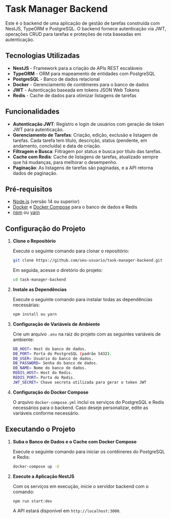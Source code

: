 # Task Manager Backend

Este é o backend de uma aplicação de gestão de tarefas construída com NestJS, TypeORM e PostgreSQL. O backend fornece autenticação via JWT, operações CRUD para tarefas e proteções de rota baseadas em autenticação.

## Tecnologias Utilizadas

- **NestJS** - Framework para a criação de APIs REST escaláveis
- **TypeORM** - ORM para mapeamento de entidades com PostgreSQL
- **PostgreSQL** - Banco de dados relacional
- **Docker** - Gerenciamento de contêineres para o banco de dados
- **JWT** - Autenticação baseada em tokens JSON Web Tokens
- **Redis** - Cache de dados para otimizar listagens de tarefas

## Funcionalidades

- **Autenticação JWT**: Registro e login de usuários com geração de token JWT para autenticação.
- **Gerenciamento de Tarefas**: Criação, edição, exclusão e listagem de tarefas. Cada tarefa tem título, descrição, status (pendente, em andamento, concluída) e data de criação.
- **Filtragem e Busca**: Filtragem por status e busca por título das tarefas.
- **Cache com Redis**: Cache de listagens de tarefas, atualizado sempre que há mudanças, para melhorar o desempenho.
- **Paginação**: As listagens de tarefas são paginadas, e a API retorna dados de paginação.

## Pré-requisitos

- [Node.js](https://nodejs.org/) (versão 14 ou superior)
- [Docker](https://www.docker.com/) e [Docker Compose](https://docs.docker.com/compose/) para o banco de dados e Redis
- [npm](https://www.npmjs.com/) ou [yarn](https://yarnpkg.com/)

## Configuração do Projeto

1.  **Clone o Repositório**

    Execute o seguinte comando para clonar o repositório:

    ```bash
    git clone https://github.com/seu-usuario/task-manager-backend.git
    ```

    Em seguida, acesse o diretório do projeto:

    ```bash
    cd task-manager-backend
    ```

2.  **Instale as Dependências**

    Execute o seguinte comando para instalar todas as dependências necessárias:

    ```bash
    npm install ou yarn
    ```

3.  **Configuração de Variáveis de Ambiente**

    Crie um arquivo `.env` na raiz do projeto com as seguintes variáveis de ambiente:

    ```bash
    DB_HOST= Host do banco de dados.
    DB_PORT= Porta do PostgreSQL (padrão 5432).
    DB_USER= Usuário do banco de dados.
    DB_PASSWORD= Senha do banco de dados.
    DB_NAME= Nome do banco de dados.
    REDIS_HOST= Host do Redis.
    REDIS_PORT= Porta do Redis.
    JWT_SECRET= Chave secreta utilizada para gerar o token JWT
    ```

4.  **Configuração do Docker Compose**

    O arquivo `docker-compose.yml` inclui os serviços do PostgreSQL e Redis necessários para o backend. Caso deseje personalizar, edite as variáveis conforme necessário.

## Executando o Projeto

1. **Suba o Banco de Dados e o Cache com Docker Compose**

   Execute o seguinte comando para iniciar os contêineres do PostgreSQL e Redis:

   ```bash
   docker-compose up -d
   ```

2. **Execute a Aplicação NestJS**

   Com os serviços em execução, inicie o servidor backend com o comando:

   ```bash
   npm run start:dev
   ```

   A API estará disponível em `http://localhost:3000`.
